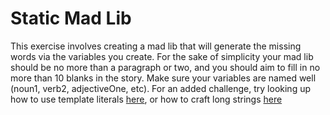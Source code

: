 # Static Mad Lib
This exercise involves creating a mad lib that will generate the missing words via the variables you create. For the sake of simplicity your mad lib should be no more than a paragraph or two, and you should aim to fill in no more than 10 blanks in the story. Make sure your variables are named well (noun1, verb2, adjectiveOne, etc). For an added challenge, try looking up how to use template literals [here](https://developer.mozilla.org/en-US/docs/Web/JavaScript/Reference/Template_literals), or how to craft long strings [here](https://developer.mozilla.org/en-US/docs/Web/JavaScript/Reference/Global_Objects/String#long_literal_strings)
